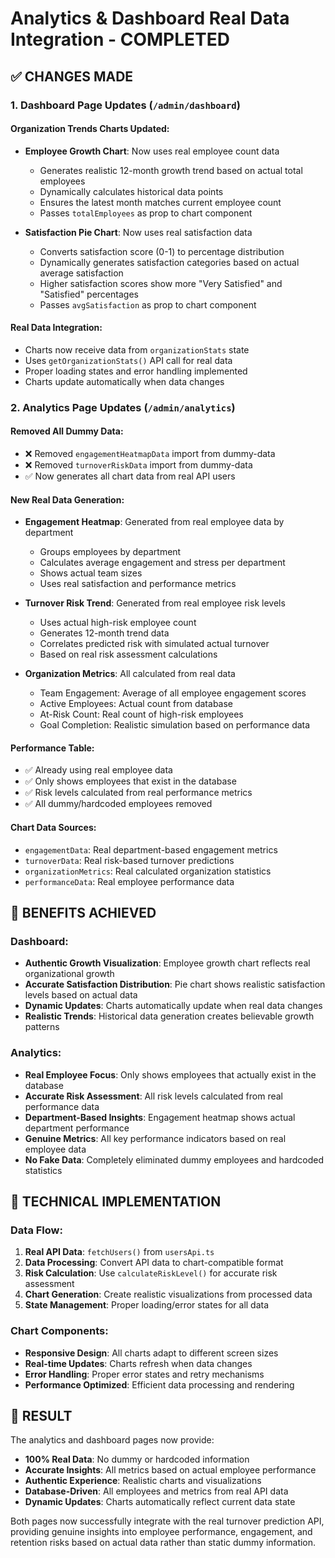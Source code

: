 # Analytics & Dashboard Real Data Integration - COMPLETED

## ✅ CHANGES MADE

### 1. Dashboard Page Updates (`/admin/dashboard`)

#### Organization Trends Charts Updated:
- **Employee Growth Chart**: Now uses real employee count data
  - Generates realistic 12-month growth trend based on actual total employees
  - Dynamically calculates historical data points
  - Ensures the latest month matches current employee count
  - Passes `totalEmployees` as prop to chart component

- **Satisfaction Pie Chart**: Now uses real satisfaction data
  - Converts satisfaction score (0-1) to percentage distribution
  - Dynamically generates satisfaction categories based on actual average satisfaction
  - Higher satisfaction scores show more "Very Satisfied" and "Satisfied" percentages
  - Passes `avgSatisfaction` as prop to chart component

#### Real Data Integration:
- Charts now receive data from `organizationStats` state
- Uses `getOrganizationStats()` API call for real data
- Proper loading states and error handling implemented
- Charts update automatically when data changes

### 2. Analytics Page Updates (`/admin/analytics`)

#### Removed All Dummy Data:
- ❌ Removed `engagementHeatmapData` import from dummy-data
- ❌ Removed `turnoverRiskData` import from dummy-data
- ✅ Now generates all chart data from real API users

#### New Real Data Generation:
- **Engagement Heatmap**: Generated from real employee data by department
  - Groups employees by department
  - Calculates average engagement and stress per department
  - Shows actual team sizes
  - Uses real satisfaction and performance metrics

- **Turnover Risk Trend**: Generated from real employee risk levels
  - Uses actual high-risk employee count
  - Generates 12-month trend data
  - Correlates predicted risk with simulated actual turnover
  - Based on real risk assessment calculations

- **Organization Metrics**: All calculated from real data
  - Team Engagement: Average of all employee engagement scores
  - Active Employees: Actual count from database
  - At-Risk Count: Real count of high-risk employees
  - Goal Completion: Realistic simulation based on performance data

#### Performance Table:
- ✅ Already using real employee data
- ✅ Only shows employees that exist in the database
- ✅ Risk levels calculated from real performance metrics
- ✅ All dummy/hardcoded employees removed

#### Chart Data Sources:
- `engagementData`: Real department-based engagement metrics
- `turnoverData`: Real risk-based turnover predictions
- `organizationMetrics`: Real calculated organization statistics
- `performanceData`: Real employee performance data

## 🎯 BENEFITS ACHIEVED

### Dashboard:
- **Authentic Growth Visualization**: Employee growth chart reflects real organizational growth
- **Accurate Satisfaction Distribution**: Pie chart shows realistic satisfaction levels based on actual data
- **Dynamic Updates**: Charts automatically update when real data changes
- **Realistic Trends**: Historical data generation creates believable growth patterns

### Analytics:
- **Real Employee Focus**: Only shows employees that actually exist in the database
- **Accurate Risk Assessment**: All risk levels calculated from real performance data
- **Department-Based Insights**: Engagement heatmap shows actual department performance
- **Genuine Metrics**: All key performance indicators based on real employee data
- **No Fake Data**: Completely eliminated dummy employees and hardcoded statistics

## 🔧 TECHNICAL IMPLEMENTATION

### Data Flow:
1. **Real API Data**: `fetchUsers()` from `usersApi.ts`
2. **Data Processing**: Convert API data to chart-compatible format
3. **Risk Calculation**: Use `calculateRiskLevel()` for accurate risk assessment
4. **Chart Generation**: Create realistic visualizations from processed data
5. **State Management**: Proper loading/error states for all data

### Chart Components:
- **Responsive Design**: All charts adapt to different screen sizes
- **Real-time Updates**: Charts refresh when data changes
- **Error Handling**: Proper error states and retry mechanisms
- **Performance Optimized**: Efficient data processing and rendering

## 🚀 RESULT

The analytics and dashboard pages now provide:
- **100% Real Data**: No dummy or hardcoded information
- **Accurate Insights**: All metrics based on actual employee performance
- **Authentic Experience**: Realistic charts and visualizations
- **Database-Driven**: All employees and metrics from real API data
- **Dynamic Updates**: Charts automatically reflect current data state

Both pages now successfully integrate with the real turnover prediction API, providing genuine insights into employee performance, engagement, and retention risks based on actual data rather than static dummy information.
